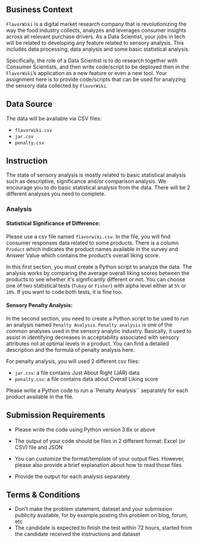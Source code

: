 ## Business Context

`FlavorWiki` is a digital market research company that is revolutionizing the way the food industry collects, analyzes and leverages consumer insights across all relevant purchase drivers. As a Data Scientist, your jobs in tech will be related to developing any feature related to sensory analysis. This includes data processing, data analysis and some basic statistical analysis.  

Specifically, the role of a Data Scientist is to do research together with Consumer Scientists, and then write code/script to be deployed then in the `FlavorWiki`’s application as a new feature or even a new tool. Your assignment here is to provide  code/scripts that can be used for analyzing the sensory data collected by `FlavorWiki`.

## Data Source

The data will be available via CSV files:

-  `flavorwiki.csv`
-  `jar.csv`
-  `penalty.csv`


## Instruction  

The state of sensory analysis is mostly related to basic statistical analysis such as descriptive, significance and/or comparison analysis. We encourage you to do basic statistical analysis from the data. There will be 2 different analyses you need to complete.
### Analysis
#### Statistical Significance of Difference:  
Please use a csv file named `flavorwiki.csv`. In the file, you will find consumer responses data related to some products. There is a column `Product` which indicates the product names available in the survey and Answer Value which contains the product’s overall liking score.

In this first section, you must create a Python script to analyze the data. The analysis works by comparing the average overall liking scores between the products to see whether it's significantly different or not. You can choose one of two statistical tests (`Tukey` or `Fisher`) with alpha level either at `5%` or `10%`. If you want to code both tests, it is fine too.

#### Sensory Penalty Analysis:
In the second section, you need to create a Python script to be used to run an analysis named `Penalty Analysis`. `Penalty analysis` is one of the common analyses used in the sensory analytic industry. Basically, it used to assist in identifying decreases in acceptability associated with sensory attributes not at optimal levels in a product. You can find a detailed description and the formula of penalty analysis here. 

For penalty analysis, you will used 2 different csv files:
-  `jar.csv`: a file contains Just About Right (JAR) data  
-  `penalty.csv`: a file contains data about Overall Liking score

Please write a Python code to run a `Penalty Analysis`` separately for each product available in the file.

 

## Submission Requirements
-  Please write the code using Python version 3.6x or above

-  The output of your code should be files in 2 different format: Excel (or CSV) file and JSON

-  You can customize the format/template of your output files. However, please also provide a brief explanation about how to read those files

-  Provide the output for each analysis separately



## Terms & Conditions

-  Don’t make the problem statement, dataset and your submission publicity available, for by example posting this problem on blog, forum, etc
-  The candidate is expected to finish the test within 72 hours, started from the candidate received the instructions and dataset